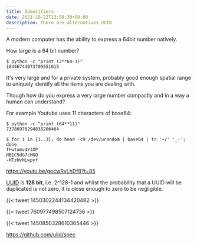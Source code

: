 ```yaml
---
title: Identifiers
date: 2021-10-22T13:50:30+08:00
description: There are alternatives UUID
---
```


A modern computer has the ability to express a 64bit number natively.

How large is a 64 bit number?

	$ python -c "print (2**64-1)"
	18446744073709551615

It's very large and for a private system, probably good enough spatial
range to uniquely identify all the items you are dealing with.

Though how do you express a very large number compactly and in a way a
human can understand?

For example Youtube uses 11 characters of base64:

	$ python -c "print (64**11)"
	73786976294838206464

	$ for i in {1..3}; do head -c9 /dev/urandom | base64 | tr '+/' '_-'; done
	fFwtamv4YJXP
	HB1C9dG7cHGQ
	-HTzHvHLwpyf

https://youtu.be/gocwRvLhDf8?t=85

[UUID](https://en.wikipedia.org/wiki/Universally_unique_identifier) is **128 bit**,
i.e. 2^128-1 and whilst the probability that a UUID will be duplicated is not
zero, it is close enough to zero to be negligible.


{{< tweet 1450302244134420482 >}}

{{< tweet 760977498507124736 >}}

{{< tweet 1450850328610365446 >}}

https://github.com/ulid/spec

